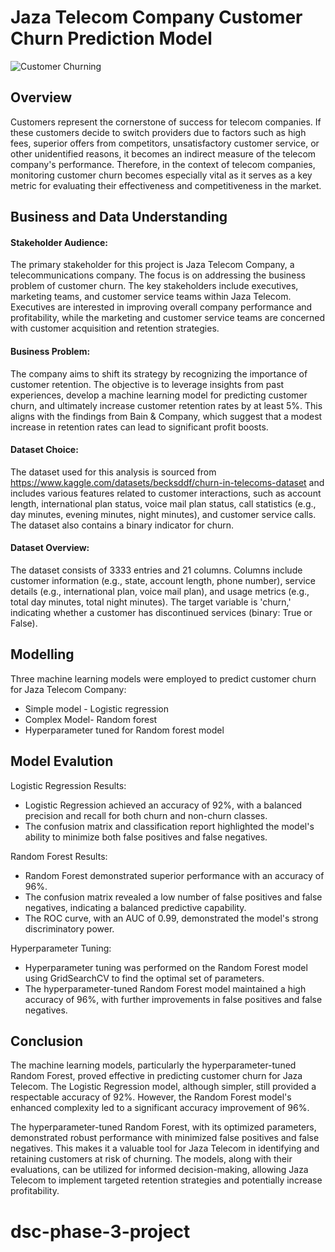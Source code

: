 
# Jaza Telecom Company Customer Churn Prediction Model

![Customer Churning](https://editor.analyticsvidhya.com/uploads/17047What-stops-customer-churn-Having-a-centralized-data-hub-does-and-heres-why.jpeg)

## Overview

Customers represent the cornerstone of success for telecom companies. If these customers decide to switch providers due to factors such as high fees, superior offers from competitors, unsatisfactory customer service, or other unidentified reasons, it becomes an indirect measure of the telecom company's performance. Therefore, in the context of telecom companies, monitoring customer churn becomes especially vital as it serves as a key metric for evaluating their effectiveness and competitiveness in the market.

## Business and Data Understanding
#### Stakeholder Audience:
The primary stakeholder for this project is Jaza Telecom Company, a telecommunications company. The focus is on addressing the business problem of customer churn. The key stakeholders include executives, marketing teams, and customer service teams within Jaza Telecom. Executives are interested in improving overall company performance and profitability, while the marketing and customer service teams are concerned with customer acquisition and retention strategies.

#### Business Problem:
The company aims to shift its strategy by recognizing the importance of customer retention. The objective is to leverage insights from past experiences, develop a machine learning model for predicting customer churn, and ultimately increase customer retention rates by at least 5%. This aligns with the findings from Bain & Company, which suggest that a modest increase in retention rates can lead to significant profit boosts.

#### Dataset Choice:
The dataset used for this analysis is sourced from https://www.kaggle.com/datasets/becksddf/churn-in-telecoms-dataset and includes various features related to customer interactions, such as account length, international plan status, voice mail plan status, call statistics (e.g., day minutes, evening minutes, night minutes), and customer service calls. The dataset also contains a binary indicator for churn.

#### Dataset Overview:
The dataset consists of 3333 entries and 21 columns.
Columns include customer information (e.g., state, account length, phone number), service details (e.g., international plan, voice mail plan), and usage metrics (e.g., total day minutes, total night minutes).
The target variable is 'churn,' indicating whether a customer has discontinued services (binary: True or False).

## Modelling
Three machine learning models were employed to predict customer churn for Jaza Telecom Company: 
-  Simple model - Logistic regression
-  Complex Model- Random forest
-  Hyperparameter tuned for Random forest model

## Model Evalution
Logistic Regression Results:
-  Logistic Regression achieved an accuracy of 92%, with a balanced precision and recall for both churn and non-churn classes.
-  The confusion matrix and classification report highlighted the model's ability to minimize both false positives and false negatives.

Random Forest Results:
-  Random Forest demonstrated superior performance with an accuracy of 96%.
-  The confusion matrix revealed a low number of false positives and false negatives, indicating a balanced predictive capability.
-  The ROC curve, with an AUC of 0.99, demonstrated the model's strong discriminatory power.

Hyperparameter Tuning:
-  Hyperparameter tuning was performed on the Random Forest model using GridSearchCV to find the optimal set of parameters.
-  The hyperparameter-tuned Random Forest model maintained a high accuracy of 96%, with further improvements in false positives and false negatives.

## Conclusion
The machine learning models, particularly the hyperparameter-tuned Random Forest, proved effective in predicting customer churn for Jaza Telecom. The Logistic Regression model, although simpler, still provided a respectable accuracy of 92%. However, the Random Forest model's enhanced complexity led to a significant accuracy improvement of 96%.

The hyperparameter-tuned Random Forest, with its optimized parameters, demonstrated robust performance with minimized false positives and false negatives. This makes it a valuable tool for Jaza Telecom in identifying and retaining customers at risk of churning. The models, along with their evaluations, can be utilized for informed decision-making, allowing Jaza Telecom to implement targeted retention strategies and potentially increase profitability.

# dsc-phase-3-project
